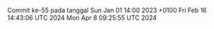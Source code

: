 Commit ke-55 pada tanggal Sun Jan 01 14:00 2023 +0100
Fri Feb 16 14:43:06 UTC 2024
Mon Apr  8 09:25:55 UTC 2024

